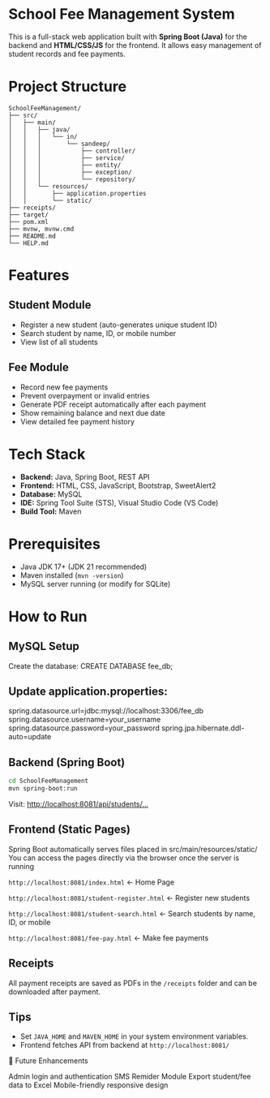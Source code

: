 # School Fee Management System

This is a full-stack web application built with **Spring Boot (Java)** for the backend and **HTML/CSS/JS** for the frontend. It allows easy management of student records and fee payments.

# Project Structure

```
SchoolFeeManagement/
├── src/
│   ├── main/
│   │   ├── java/
│   │   │   └── in/
│   │   │       └── sandeep/
│   │   │           ├── controller/
│   │   │           ├── service/
│   │   │           ├── entity/
│   │   │           ├── exception/
│   │   │           └── repository/
│   │   └── resources/
│   │       ├── application.properties
│   │       └── static/  
├── receipts/                  
├── target/                    
├── pom.xml                   
├── mvnw, mvnw.cmd            
├── README.md             
└── HELP.md

```

# Features

## Student Module

- Register a new student (auto-generates unique student ID)
- Search student by name, ID, or mobile number
- View list of all students

## Fee Module

- Record new fee payments
- Prevent overpayment or invalid entries
- Generate PDF receipt automatically after each payment
- Show remaining balance and next due date
- View detailed fee payment history

# Tech Stack

- **Backend:** Java, Spring Boot, REST API
- **Frontend:** HTML, CSS, JavaScript, Bootstrap, SweetAlert2
- **Database:** MySQL
- **IDE:** Spring Tool Suite (STS), Visual Studio Code (VS Code)
- **Build Tool:** Maven

# Prerequisites

- Java JDK 17+ (JDK 21 recommended)
- Maven installed (`mvn -version`)
- MySQL server running (or modify for SQLite)

# How to Run

## MySQL Setup

Create the database:
CREATE DATABASE fee_db;

## Update application.properties:

spring.datasource.url=jdbc:mysql://localhost:3306/fee_db
spring.datasource.username=your_username
spring.datasource.password=your_password
spring.jpa.hibernate.ddl-auto=update

## Backend (Spring Boot)

```bash
cd SchoolFeeManagement
mvn spring-boot:run
```

Visit: [http://localhost:8081/api/students/...](http://localhost:8081/api/students/...)

## Frontend (Static Pages)

Spring Boot automatically serves files placed in src/main/resources/static/
You can access the pages directly via the browser once the server is running

`http://localhost:8081/index.html` <- Home Page

`http://localhost:8081/student-register.html` <- Register new students

`http://localhost:8081/student-search.html` <- Search students by name, ID, or mobile

`http://localhost:8081/fee-pay.html` <- Make fee payments

## Receipts

All payment receipts are saved as PDFs in the `/receipts` folder and can be downloaded after payment.

## Tips

- Set `JAVA_HOME` and `MAVEN_HOME` in your system environment variables.
- Frontend fetches API from backend at `http://localhost:8081/`

📌 Future Enhancements

Admin login and authentication
SMS Remider Module
Export student/fee data to Excel
Mobile-friendly responsive design
